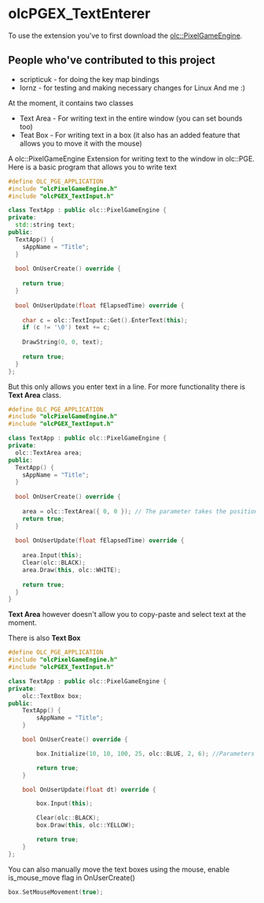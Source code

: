 # olcPGEX_TextEnterer
To use the extension you've to first download the [olc::PixelGameEngine](https://github.com/OneLoneCoder/olcPixelGameEngine).

People who've contributed to this project
-----------------------------------------
- scripticuk - for doing the key map bindings
- Iornz - for testing and making necessary changes for Linux
And me :)

At the moment, it contains two classes
* Text Area - For writing text in the entire window (you can set bounds too)
* Teat Box - For writing text in a box (it also has an added feature that allows you to move it with the mouse)

A olc::PixelGameEngine Extension for writing text to the window in olc::PGE.
Here is a basic program that allows you to write text
```cpp
#define OLC_PGE_APPLICATION
#include "olcPixelGameEngine.h"
#include "olcPGEX_TextInput.h"

class TextApp : public olc::PixelGameEngine {
private:
  std::string text;
public:
  TextApp() {
    sAppName = "Title";
  }
  
  bool OnUserCreate() override {
    
    return true;
  }
  
  bool OnUserUpdate(float fElapsedTime) override {
    
    char c = olc::TextInput::Get().EnterText(this);
    if (c != '\0') text += c;
    
    DrawString(0, 0, text);
    
    return true;
  }
};
```
But this only allows you enter text in a line.
For more functionality there is **Text Area** class.
```cpp
#define OLC_PGE_APPLICATION
#include "olcPixelGameEngine.h"
#include "olcPGEX_TextInput.h"

class TextApp : public olc::PixelGameEngine {
private:
  olc::TextArea area;
public:
  TextApp() {
    sAppName = "Title";
  }
  
  bool OnUserCreate() override {
  
    area = olc::TextArea({ 0, 0 }); // The parameter takes the position of the starting point
    return true;
  }
  
  bool OnUserUpdate(float fElapsedTime) override {
  
    area.Input(this);
    Clear(olc::BLACK);
    area.Draw(this, olc::WHITE);
  
    return true;
  }
}
```
**Text Area** however doesn't allow you to copy-paste and select text at the moment.

There is also **Text Box**
```cpp
#define OLC_PGE_APPLICATION
#include "olcPixelGameEngine.h"
#include "olcPGEX_TextInput.h"

class TextApp : public olc::PixelGameEngine {
private:
	olc::TextBox box;
public:
	TextApp() {
		sAppName = "Title";
	}

	bool OnUserCreate() override {

		box.Initialize(10, 10, 100, 25, olc::BLUE, 2, 6); //Parameters are (pos_x, pos_y, size_x, size_y, box_color, text_scale, characters_limit)

		return true;
	}

	bool OnUserUpdate(float dt) override {

		box.Input(this);

		Clear(olc::BLACK);
		box.Draw(this, olc::YELLOW);

		return true;
	}
};
```
You can also manually move the text boxes using the mouse, enable is_mouse_move flag in OnUserCreate()
```cpp
box.SetMouseMovement(true);
```

